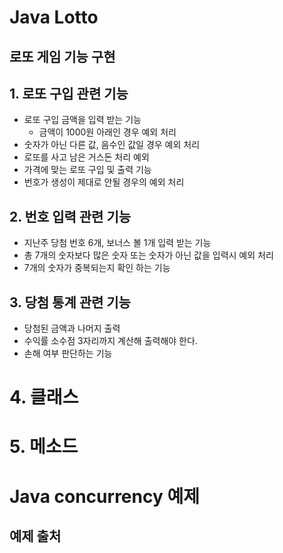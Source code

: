 Java Lotto
=========
## 로또 게임 기능 구현
## 1. 로또 구입 관련 기능
- 로또 구입 금액을 입력 받는 기능
    * 금액이 1000원 아래인 경우 예외 처리
- 숫자가 아닌 다른 값, 음수인 값일 경우 예외 처리
- 로또를 사고 남은 거스돈 처리 예외
- 가격에 맞는 로또 구입 및 출력 기능
- 번호가 생성이 제대로 안될 경우의 예외 처리

## 2. 번호 입력 관련 기능

* 지난주 당첨 번호 6개, 보너스 볼 1개 입력 받는 기능
* 총 7개의 숫자보다 많은 숫자 또는 숫자가 아닌 값을 입력시 예외 처리
* 7개의 숫자가 중복되는지 확인 하는 기능

## 3. 당첨 통계 관련 기능

* 당첨된 금액과 나머지 출력
* 수익률 소수점 3자리까지 계산해 출력해야 한다.
* 손해 여부 판단하는 기능

# 4. 클래스

# 5. 메소드

Java concurrency 예제
=========
## 예제 출처